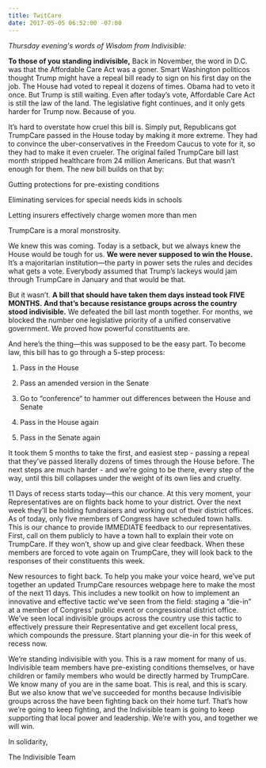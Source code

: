 ```yaml
---
title: TwitCare
date: 2017-05-05 06:52:00 -07:00
---
```


*Thursday evening's words of Wisdom from Indivisible:*

**To those of you standing indivisible,**
Back in November, the word in D.C. was that the Affordable Care Act was a goner. Smart Washington politicos thought Trump might have a repeal bill ready to sign on his first day on the job. The House had voted to repeal it dozens of times. Obama had to veto it once. But Trump is still waiting. Even after today’s vote, Affordable Care Act is still the law of the land. The legislative fight continues, and it only gets harder for Trump now. Because of you.

It’s hard to overstate how cruel this bill is. Simply put, Republicans got TrumpCare passed in the House today by making it more extreme. They had to convince the uber-conservatives in the Freedom Caucus to vote for it, so they had to make it even crueler. The original failed TrumpCare bill last month stripped healthcare from 24 million Americans. But that wasn’t enough for them. The new bill builds on that by:

Gutting protections for pre-existing conditions

Eliminating services for special needs kids in schools

Letting insurers effectively charge women more than men

TrumpCare is a moral monstrosity.

We knew this was coming. Today is a setback, but we always knew the House would be tough for us. **We were never supposed to win the House.** It’s a majoritarian institution—the party in power sets the rules and decides what gets a vote. Everybody assumed that Trump’s lackeys would jam through TrumpCare in January and that would be that.

But it wasn’t. **A bill that should have taken them days instead took FIVE MONTHS.** **And that’s because resistance groups across the country stood indivisible.** We defeated the bill last month together. For months, we blocked the number one legislative priority of a unified conservative government. We proved how powerful constituents are.

And here’s the thing—this was supposed to be the easy part. To become law, this bill has to go through a 5-step process:

1. Pass in the House

2. Pass an amended version in the Senate

3. Go to “conference“ to hammer out differences between the House and Senate

4. Pass in the House again

5. Pass in the Senate again

It took them 5 months to take the first, and easiest step - passing a repeal that they’ve passed literally dozens of times through the House before. The next steps are much harder - and we’re going to be there, every step of the way, until this bill collapses under the weight of its own lies and cruelty.

11 Days of recess starts today—this our chance. At this very moment, your Representatives are on flights back home to your district. Over the next week they’ll be holding fundraisers and working out of their district offices. As of today, only five members of Congress have scheduled town halls. This is our chance to provide IMMEDIATE feedback to our representatives. First, call on them publicly to have a town hall to explain their vote on TrumpCare. If they won’t, show up and give clear feedback. When these members are forced to vote again on TrumpCare, they will look back to the responses of their constituents this week.

New resources to fight back. To help you make your voice heard, we’ve put together an updated TrumpCare resources webpage here to make the most of the next 11 days. This includes a new toolkit on how to implement an innovative and effective tactic we’ve seen from the field: staging a “die-in” at a member of Congress’ public event or congressional district office. We’ve seen local indivisible groups across the country use this tactic to effectively pressure their Representative and get excellent local press, which compounds the pressure. Start planning your die-in for this week of recess now.

We’re standing indivisible with you. This is a raw moment for many of us. Indivisible team members have pre-existing conditions themselves, or have children or family members who would be directly harmed by TrumpCare. We know many of you are in the same boat. This is real, and this is scary. But we also know that we’ve succeeded for months because Indivisible groups across the have been fighting back on their home turf. That’s how we’re going to keep fighting, and the Indivisible team is going to keep supporting that local power and leadership. We’re with you, and together we will win.

In solidarity,

The Indivisible Team

